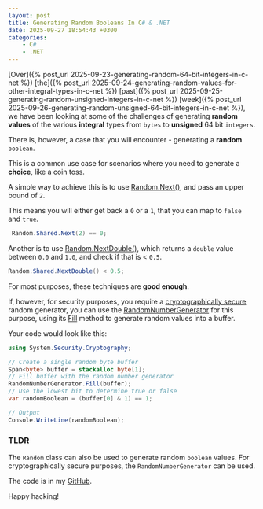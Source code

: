 ```yaml
---
layout: post
title: Generating Random Booleans In C# & .NET
date: 2025-09-27 18:54:43 +0300
categories:
    - C#
    - .NET
---
```


[Over]({% post_url 2025-09-23-generating-random-64-bit-integers-in-c-net %}) [the]({% post_url 2025-09-24-generating-random-values-for-other-integral-types-in-c-net %}) [past]({% post_url 2025-09-25-generating-random-unsigned-integers-in-c-net %}) [week]({% post_url 2025-09-26-generating-random-unsigned-64-bit-integers-in-c-net %}), we have been looking at some of the challenges of generating **random values** of the various **integral** types from `bytes` to **unsigned** 64 bit `integers`.

There is, however, a case that you will encounter - generating a **random** `boolean`.

This is a common use case for scenarios where you need to generate a **choice**, like a coin toss.

A simple way to achieve this is to use [Random.Next()](https://learn.microsoft.com/en-us/dotnet/api/system.random.next?view=net-9.0), and pass an upper bound of `2`.

This means you will either get back a `0` or a `1`, that you can map to `false` and `true`.

```c#
 Random.Shared.Next(2) == 0;
```

Another is to use [Random.NextDouble()](https://learn.microsoft.com/en-us/dotnet/api/system.random.nextdouble?view=net-9.0), which returns a `double` value between `0.0` and `1.0`, and check if that is < `0.5`.

```c#
Random.Shared.NextDouble() < 0.5;
```

For most purposes, these techniques are **good enough**.

If, however, for security purposes, you require a [cryptographically secure](https://en.wikipedia.org/wiki/Cryptographically_secure_pseudorandom_number_generator) random generator, you can use the [RandomNumberGenerator](https://learn.microsoft.com/en-us/dotnet/api/system.security.cryptography.randomnumbergenerator?view=net-9.0) for this purpose, using its [Fill](https://learn.microsoft.com/en-us/dotnet/api/system.security.cryptography.randomnumbergenerator.fill?view=net-9.0) method to generate random values into a buffer.

Your code would look like this:

```c#
using System.Security.Cryptography;

// Create a single random byte buffer
Span<byte> buffer = stackalloc byte[1];
// Fill buffer with the random number generator
RandomNumberGenerator.Fill(buffer);
// Use the lowest bit to determine true or false
var randomBoolean = (buffer[0] & 1) == 1;

// Output
Console.WriteLine(randomBoolean);
```

### TLDR

The `Random` class can also be used to generate random `boolean` values. For cryptographically secure purposes, the `RandomNumberGenerator` can be used.

The code is in my [GitHub](https://github.com/conradakunga/BlogCode/tree/master/2025-09-27%20-%20RandomBoolean).

Happy hacking!
